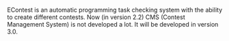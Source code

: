 EContest is an automatic programming task checking system with the ability to create different contests.
Now (in version 2.2) CMS (Contest Management System) is not developed a lot. It will be developed in version 3.0.
